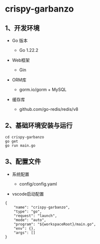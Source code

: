 # crispy-garbanzo

## 1、开发环境

+ Go 版本

  - Go 1.22.2

+ Web框架

  - Gin

+ ORM库

  - gorm.io/gorm + MySQL

+ 缓存库

  - github.com/go-redis/redis/v8

## 2、基础环境安装与运行

```
cd crispy-garbanzo
go get
go run main.go
```

## 3、配置文件

+ 系统配置

  - config/config.yaml

+ vscode启动配置

```
{
    "name": "crispy-garbanzo",
    "type": "go",
    "request": "launch",
    "mode": "auto",
    "program": "${workspaceRoot}/main.go",
    "env": {},
    "args": []
}
```